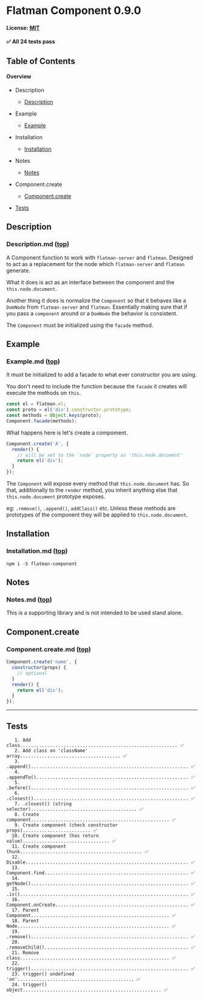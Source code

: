 # Flatman Component 0.9.0
#### License: [MIT](https://opensource.org/licenses/MIT)

#### ✅ All 24 tests pass

## Table of Contents

#### Overview


- Description
  - [Description](#--description-top)

- Example
  - [Example](#--example-top)

- Installation
  - [Installation](#--installation-top)

- Notes
  - [Notes](#--notes-top)

- Component.create
  - [Component.create](#--component-create-top)
- [Tests](#tests)

## Description
### Description.md ([top](#table-of-contents))

A Component function to work with `flatman-server` and `flatman`. Designed to act as a replacement for the node which `flatman-server` and `flatman` generate.

What it does is act as an interface between the component and the `this.node.document`.

Another thing it does is normalize the `Component` so that it behaves like a `DomNode` from `flatman-server` and `flatman`. Essentially making sure that if you pass a `component` around or a `DomNode` the behavior is consistent.

The `Component` must be initialized using the `facade` method.

## Example
### Example.md ([top](#table-of-contents))

It must be initialized to add a facade to what ever constructor you are using.

You don't need to include the function because the `facade` it creates will execute the methods on `this`.

```javascript
const el = flatman.el;
const proto = el('div').constructor.prototype;
const methods = Object.keys(proto);
Component.facade(methods);
```

What happens here is let's create a compoment.

```javascript
Component.create('A', {
  render() {
    // will be set to the `node` property as 'this.node.document'
    return el('div');
  }
});
```

The `Component` will expose every method that `this.node.document` has. So that, additionally to the `render` method, you inherit anything else that `this.node.document` prototype exposes.

eg: `.remove()`, `.append()`, `addClass()` etc. Unless these methods are prototypes of the component they will be applied to `this.node.document`.

## Installation
### Installation.md ([top](#table-of-contents))

`npm i -S flatman-component`

## Notes
### Notes.md ([top](#table-of-contents))

This is a supporting library and is not intended to be used stand alone.

## Component.create
### Component.create.md ([top](#table-of-contents))

```javascript
Component.create('name', {
  constructor(props) {
    // optional
  }
  render() {
    return el('div');
  }
});
```

***

## Tests

```
   1. Add class.......................................................... ✅
   2. Add class on 'className' array..................................... ✅
   3. .append().......................................................... ✅
   4. .appendTo()........................................................ ✅
   5. .before().......................................................... ✅
   6. .closest()......................................................... ✅
   7. .closest() (string selector)....................................... ✅
   8. Create component................................................... ✅
   9. Create component (check constructor props)......................... ✅
  10. Create component (has return value)................................ ✅
  11. Create component thunk............................................. ✅
  12. Disable............................................................ ✅
  13. Component.find..................................................... ✅
  14. getNode().......................................................... ✅
  15. .is().............................................................. ✅
  16. Component.onCreate................................................. ✅
  17. Parent Component................................................... ✅
  18. Parent Node........................................................ ✅
  19. .remove().......................................................... ✅
  20. .removeChild()..................................................... ✅
  21. Remove class....................................................... ✅
  22. trigger().......................................................... ✅
  23. trigger() undefined 'on'........................................... ✅
  24. trigger() object................................................... ✅
```
